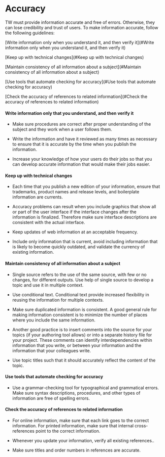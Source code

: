 # Accuracy



TW must provide information accurate and free of errors. Otherwise, they can lose credibility and trust of users. To make information accurate, follow the following guidelines:

[Write information only when you understand it, and then verify  it](#Write information only when you understand it, and then verify  it)

[Keep up with technical changes](#Keep up with technical changes)

[Maintain consistency of all information about a subject](#Maintain consistency of all information about a subject) 

[Use tools that automate checking for accuracy](#Use tools that automate checking for accuracy) 

[Check the accuracy of references to related information](#Check the accuracy of references to related information)



#### Write information only that you  understand, and then verify it

- Make sure procedures are correct after proper understanding of the subject and they work when a user follows  them. 

- Write the information and have it reviewed as many  times as necessary to ensure that it is accurate by the time when you  publish the information.

- Increase your knowledge of how your users do their jobs so that you can develop accurate information that would make their jobs easier.




#### Keep up with technical changes 

- Each time that you publish a new edition of your information, ensure that  trademarks, product names and release levels, and boilerplate information are currents.

- Accuracy problems can result when you include graphics that show all or  part of the user interface if the interface changes after the information is  finalized. Therefore make sure interface descriptions  are consistent with the actual interface.   

- Keep updates of web information at an acceptable frequency.   

- Include  only information that is current, avoid including information that is likely to  become quickly outdated, and validate the currency of existing information.




#### Maintain consistency of all information about a subject  

- Single source refers to the use of the same source, with few or no changes, for different outputs. Use help of single source to develop a topic and use it in multiple context.  

- Use conditional text. Conditional text provide increased flexibility in reusing the information for multiple contexts.

- Make sure duplicated information is consistent. A good general rule for making information consistent is to minimize the number of places where you include the same information.

- Another good practice is to insert comments into the source for your topics  (if your authoring tool allows) or into a separate history file for your project. These comments can identify interdependencies within information that you  write, or between your information and the information that your colleagues write.

- Use topic titles such that it should accurately reflect the content of the topic.

  

#### Use tools that automate checking for  accuracy 

-  Use a grammar-checking tool for typographical and grammatical errors. Make sure syntax descriptions, procedures, and other types of information  are free of spelling errors. 



#### Check the accuracy of references to  related information 

- For online information, make sure that each link  goes to the correct information. For printed information, make sure that  internal cross-references point to the correct information.   

- Whenever you update your information, verify all existing references..  

- Make sure titles and order numbers in references are accurate. 

